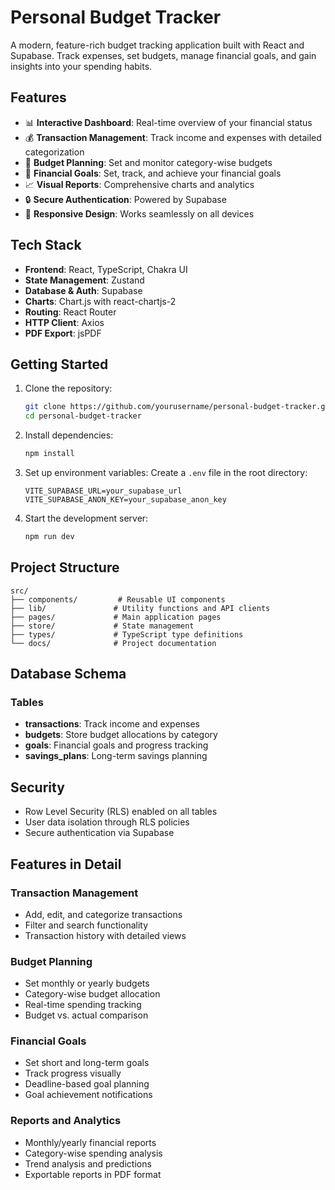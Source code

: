 # Personal Budget Tracker

A modern, feature-rich budget tracking application built with React and Supabase. Track expenses, set budgets, manage financial goals, and gain insights into your spending habits.

## Features

- 📊 **Interactive Dashboard**: Real-time overview of your financial status
- 💰 **Transaction Management**: Track income and expenses with detailed categorization
- 🎯 **Budget Planning**: Set and monitor category-wise budgets
- 🚀 **Financial Goals**: Set, track, and achieve your financial goals
- 📈 **Visual Reports**: Comprehensive charts and analytics
- 🔒 **Secure Authentication**: Powered by Supabase
- 📱 **Responsive Design**: Works seamlessly on all devices

## Tech Stack

- **Frontend**: React, TypeScript, Chakra UI
- **State Management**: Zustand
- **Database & Auth**: Supabase
- **Charts**: Chart.js with react-chartjs-2
- **Routing**: React Router
- **HTTP Client**: Axios
- **PDF Export**: jsPDF

## Getting Started

1. Clone the repository:
   ```bash
   git clone https://github.com/yourusername/personal-budget-tracker.git
   cd personal-budget-tracker
   ```

2. Install dependencies:
   ```bash
   npm install
   ```

3. Set up environment variables:
   Create a `.env` file in the root directory:
   ```
   VITE_SUPABASE_URL=your_supabase_url
   VITE_SUPABASE_ANON_KEY=your_supabase_anon_key
   ```

4. Start the development server:
   ```bash
   npm run dev
   ```

## Project Structure

```
src/
├── components/         # Reusable UI components
├── lib/               # Utility functions and API clients
├── pages/             # Main application pages
├── store/             # State management
├── types/             # TypeScript type definitions
└── docs/              # Project documentation
```

## Database Schema

### Tables

- **transactions**: Track income and expenses
- **budgets**: Store budget allocations by category
- **goals**: Financial goals and progress tracking
- **savings_plans**: Long-term savings planning

## Security

- Row Level Security (RLS) enabled on all tables
- User data isolation through RLS policies
- Secure authentication via Supabase

## Features in Detail

### Transaction Management
- Add, edit, and categorize transactions
- Filter and search functionality
- Transaction history with detailed views

### Budget Planning
- Set monthly or yearly budgets
- Category-wise budget allocation
- Real-time spending tracking
- Budget vs. actual comparison

### Financial Goals
- Set short and long-term goals
- Track progress visually
- Deadline-based goal planning
- Goal achievement notifications

### Reports and Analytics
- Monthly/yearly financial reports
- Category-wise spending analysis
- Trend analysis and predictions
- Exportable reports in PDF format
